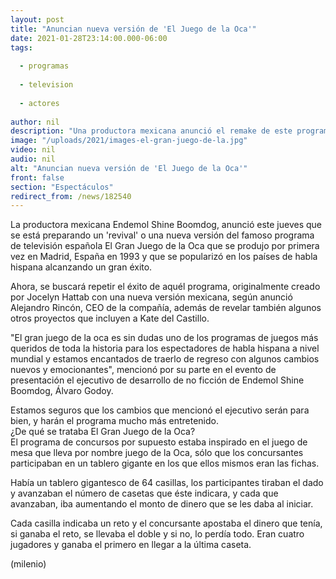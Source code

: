 ```yaml
---
layout: post
title: "Anuncian nueva versión de 'El Juego de la Oca'"
date: 2021-01-28T23:14:00.000-06:00
tags:
  
  - programas
  
  - television
  
  - actores
  
author: nil
description: "Una productora mexicana anunció el remake de este programa de concursos español. "
image: "/uploads/2021/images-el-gran-juego-de-la.jpg"
video: nil
audio: nil
alt: "Anuncian nueva versión de 'El Juego de la Oca'"
front: false
section: "Espectáculos"
redirect_from: /news/182540
---
```


La productora mexicana Endemol Shine Boomdog, anunció este jueves que se está preparando un 'revival' o una nueva versión del famoso programa de televisión española El Gran Juego de la Oca que se produjo por primera vez en Madrid, España en 1993 y que se popularizó en los países de habla hispana alcanzando un gran éxito.  

Ahora, se buscará repetir el éxito de aquél programa, originalmente creado por  Jocelyn Hattab con una nueva versión mexicana, según anunció Alejandro Rincón, CEO de la compañía, además de revelar también algunos otros proyectos que incluyen a Kate del Castillo.  

"El gran juego de la oca es sin dudas uno de los programas de juegos más queridos de toda la historia para los espectadores de habla hispana a nivel mundial y estamos encantados de traerlo de regreso con algunos cambios nuevos y emocionantes", mencionó por su parte en el evento de presentación el ejecutivo de desarrollo de no ficción de Endemol Shine Boomdog, Álvaro Godoy.  

Estamos seguros que los cambios que mencionó el ejecutivo serán para bien, y harán el programa mucho más entretenido.  
¿De qué se trataba El Gran Juego de la Oca?  
El programa de concursos por supuesto estaba inspirado en el juego de mesa que lleva por nombre juego de la Oca, sólo que los concursantes participaban en un tablero gigante en los que ellos mismos eran las fichas.  

Había un tablero gigantesco de 64 casillas, los participantes tiraban el dado y avanzaban el número de casetas que éste indicara, y cada que avanzaban, iba aumentando el monto de dinero que se les daba al iniciar.  

Cada casilla indicaba un reto y el concursante apostaba el dinero que tenía, si ganaba el reto, se llevaba el doble y si no, lo perdía todo. Eran cuatro jugadores y ganaba el primero en llegar a la última caseta.  

(milenio)